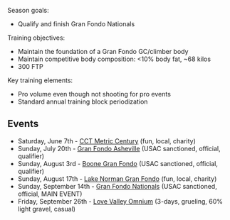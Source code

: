 Season goals:

- Qualify and finish Gran Fondo Nationals

Training objectives:

- Maintain the foundation of a Gran Fondo GC/climber body
- Maintain competitive body composition: <10% body fat, ~68 kilos
- 300 FTP

Key training elements:

- Pro volume even though not shooting for pro events
- Standard annual training block periodization
## Events

- Saturday, June 7th - [CCT Metric Century](https://raceroster.com/events/2025/99053/cct) (fun, local, charity)
- Sunday, July 20th - [Gran Fondo Asheville](https://www.granfondonationalseries.com/gran-fondo-asheville/) (USAC sanctioned, official, qualifier)
- Sunday, August 3rd - [Boone Gran Fondo](https://www.granfondonationalseries.com/gran-fondo-boone/) (USAC sanctioned, official, qualifier)
- Sunday, August 17th - [Lake Norman Gran Fondo](https://lakenormanfondo.com/) (fun, local, charity)
- Sunday, September 14th - [Gran Fondo Nationals](https://www.granfondonationalseries.com/gran-fondo-maryland/) (USAC sanctioned, official, MAIN EVENT)
- Friday, September 26th -  [Love Valley Omnium](https://www.lovevalleyroubaix.com/) (3-days, grueling, 60% light gravel, casual)
